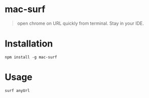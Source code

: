 # mac-surf

> open chrome on URL quickly from terminal. Stay in your IDE.

# Installation

```
npm install -g mac-surf
```

# Usage

```
surf anyUrl
```
